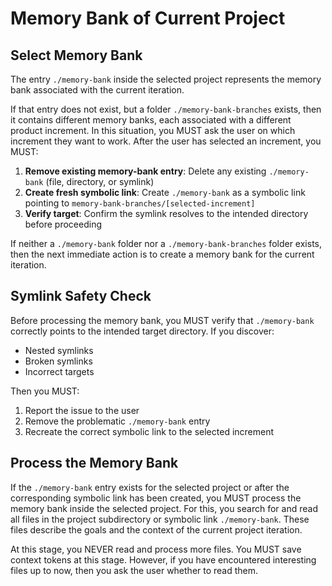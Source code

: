 # Memory Bank of Current Project

## Select Memory Bank

The entry `./memory-bank` inside the selected project represents the memory bank associated with the current iteration.

If that entry does not exist, but a folder `./memory-bank-branches` exists, then it contains different memory banks, each associated with a different product increment. In this situation, you MUST ask the user on which increment they want to work. After the user has selected an increment, you MUST:

1. **Remove existing memory-bank entry**: Delete any existing `./memory-bank` (file, directory, or symlink)
2. **Create fresh symbolic link**: Create `./memory-bank` as a symbolic link pointing to `memory-bank-branches/[selected-increment]`
3. **Verify target**: Confirm the symlink resolves to the intended directory before proceeding

If neither a `./memory-bank` folder nor a `./memory-bank-branches` folder exists, then the next immediate action is to create a memory bank for the current iteration.

## Symlink Safety Check

Before processing the memory bank, you MUST verify that `./memory-bank` correctly points to the intended target directory. If you discover:

- Nested symlinks
- Broken symlinks  
- Incorrect targets

Then you MUST:

1. Report the issue to the user
2. Remove the problematic `./memory-bank` entry
3. Recreate the correct symbolic link to the selected increment

## Process the Memory Bank

If the `./memory-bank` entry exists for the selected project or after the corresponding symbolic link has been created, you MUST process the memory bank inside the selected project. For this, you search for and read all files in the project subdirectory or symbolic link `./memory-bank`. These files describe the goals and the context of the current project iteration.

At this stage, you NEVER read and process more files. You MUST save context tokens at this stage. However, if you have encountered interesting files up to now, then you ask the user whether to read them.

